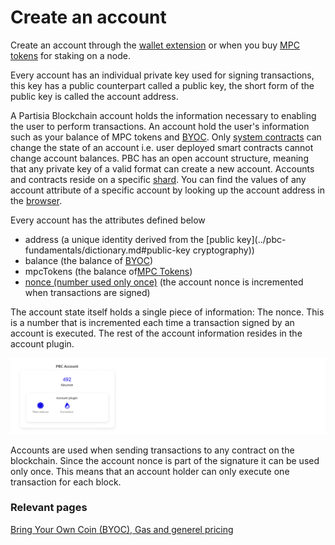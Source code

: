 # Create an account

Create an account through the [wallet extension](https://chrome.google.com/webstore/detail/partisia-wallet/gjkdbeaiifkpoencioahhcilildpjhgh) or when you buy [MPC tokens](https://kyc.partisiablockchain.com/) for staking on a node.


Every account has an individual private key used for signing transactions, this key has a public counterpart called a public key, the short form of the public key is called the account address.

A Partisia Blockchain account holds the information necessary to enabling the user to perform transactions. An account hold the user's information such as your balance of MPC tokens
and [BYOC](byoc.md). Only [system contracts](governance-overview.md) can change the state of an account i.e. user deployed smart contracts
cannot change account balances. PBC has an open account structure, meaning that any private key of a valid format can
create a new account. Accounts and contracts reside on a specific [shard](sharding.md). You can find the values of any account attribute of a specific account by looking up the account address in the [browser](https://browser.partisiablockchain.com/accounts).

Every account has the attributes defined below

- address (a unique identity derived from the [public key](../pbc-fundamentals/dictionary.md#public-key cryptography))
- balance (the balance of [BYOC](../pbc-fundamentals/byoc.md))
- mpcTokens (the balance of[MPC Tokens](../pbc-fundamentals/mpc-token-model-and-account-elements.md))
- [nonce (number used only once)](../pbc-fundamentals/dictionary.md#nonce) (the account nonce is incremented when transactions are signed)


The account state itself holds a single piece of information: The nonce. This is a number that is incremented each time a transaction signed by an account is executed. The rest of the account information resides in the account plugin.

![Account_plugin](account-plugin.png)

Accounts are used when sending transactions to any contract on the blockchain.
Since the account nonce is part of the signature it can be used only once. This means that an account holder can only execute one transaction for each block.

### Relevant pages

[Bring Your Own Coin (BYOC), Gas and generel pricing](../pbc-fundamentals/byoc.md)
